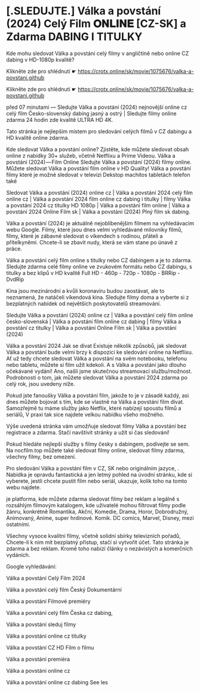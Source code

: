 # [.SLEDUJTE.] Válka a povstání (2024) Celý Film 𝐎𝐍𝐋𝐈𝐍𝐄 [CZ-SK] a Zdarma DABING I TITULKY


Kde mohu sledovat Válka a povstání celý filmy v angličtině nebo online CZ dabing v HD-1080p kvalitě?

 

 

 

Klikněte zde pro shlédnutí ☛ https://crotx.online/sk/movie/1075676/valka-a-povstani.github

Klikněte zde pro shlédnutí ☛ https://crotx.online/sk/movie/1075676/valka-a-povstani.github

 

 

 

před 07 minutami — Sledujte Válka a povstání (2024) nejnovější online cz celý film Česko-slovenský dabing jasný a ostrý | Sledujte filmy online zdarma 24 hodin zde kvalitě ULTRA HD 4K.


Tato stránka je nejlepším místem pro sledování celých filmů v CZ dabingu a HD kvalitě online zdarma.


Kde sledovat Válka a povstání online? Zjistěte, kde můžete sledovat obsah online z nabídky 30+ služeb, včetně Netflixu a Prime Videou. Válka a povstání (2024) — Film Online Sledujte Válka a povstání (2024) filmy online. Můžete sledovat Válka a povstání film online v HD Quality! Válka a povstání filmy které je možné sledovat v televizi Dekstop machitos tabletách telefon také


Sledovat Válka a povstání (2024) online cz | Válka a povstání 2024 celý film online cz | Válka a povstání 2024 film online cz dabing i titulky | filmy Válka a povstání 2024 cz titulky HD 1080p | Válka a povstání film online | Válka a povstání 2024 Online Film sk | Válka a povstání (2024) Plný film sk dabing.


Válka a povstání (2024) je aktuálně nejoblíbenějším filmem na vyhledávacím webu Google. Filmy, které jsou dnes velmi vyhledávané milovníky filmů, filmy, které je zábavné sledovat o víkendech s rodinou, přáteli a přítelkyněmi. Chcete-li se zbavit nudy, která se vám stane po únavě z práce.


Válka a povstání celý film online s titulky nebo CZ dabingem a je to zdarma. Sledujte zdarma celé filmy online ve zvukovém formátu nebo CZ dabingu, s titulky a bez klipů v HD kvalitě Full HD - 460p - 720p - 1080p - BRRip - DvdRip


Kina jsou mezinárodní a kvůli koronaviru budou zaostávat, ale to neznamená, že natáčeli víkendová kina. Sledujte filmy doma a vyberte si z bezplatných nabídek od největších poskytovatelů streamování.


Sledujte Válka a povstání (2024) online cz | Válka a povstání celý film online česko-slovenská | Válka a povstání film online cz dabing | filmy Válka a povstání cz titulky | Válka a povstání Online Film sk | Válka a povstání (2024)


Válka a povstání 2024 Jak se dívat Existuje několik způsobů, jak sledovat Válka a povstání bude velmi brzy k dispozici ke sledování online na Netflixu. Ať už tedy chcete sledovat Válka a povstání na svém notebooku, telefonu nebo tabletu, můžete si film užít kdekoli. A s Válka a povstání jako dlouho očekávané vydání! Ano, našli jsme skutečnou streamovací službu/možnost. Podrobnosti o tom, jak můžete sledovat Válka a povstání 2024 zdarma po celý rok, jsou uvedeny níže.

Pokud jste fanoušky Válka a povstání film, jakože to je v zásadě každý, asi dnes můžete bojovat s tím, kde se vlastně na Válka a povstání film dívat. Samozřejmě tu máme služby jako Netflix, které nabízejí spoustu filmů a seriálů, V praxi tak sice najdete velkou nabídku všeho možného.


Výše uvedená stránka vám umožňuje sledovat filmy Válka a povstání bez registrace a zdarma. Stačí navštívit stránky a užít si čas sledování!


Pokud hledáte nejlepší služby s filmy česky s dabingem, podívejte se sem. Na nocfilm.top můžete také sledovat filmy online, sledovat filmy zdarma, všechny filmy, bez omezení.


Pro sledování Válka a povstání film v CZ, SK nebo originálním jazyce, . Nabídka je opravdu fantastická a jen letmý pohled na úvodní stránku, kde si vyberete, jestli chcete pustit film nebo seriál, ukazuje, kolik toho na tomto webu najdete.


je platforma, kde můžete zdarma sledovat filmy bez reklam a legálně s rozsáhlým filmovým katalogem, kde uživatelé mohou filtrovat filmy podle žánru, konkrétně Romantika, Akční, Komedie, Drama, Horor, Dobrodružný, Animovaný, Anime, super hrdinové. Komik. DC comics, Marvel, Disney, mezi ostatními.


Všechny vysoce kvalitní filmy, včetně solidní sbírky televizních pořadů, Chcete-li k nim mít bezplatný přístup, stačí si vytvořit účet. Tato stránka je zdarma a bez reklam. Kromě toho nabízí články o nezávislých a komerčních vydáních.


Google vyhledávání:

Válka a povstání Celý Film 2024

Válka a povstání celý film Český Dokumentární

Válka a povstání Filmové premiéry

Válka a povstání celý film Česka cz dabing,

Válka a povstání sleduj filmy

Válka a povstání online cz titulky

Válka a povstání CZ HD Film o filmu

Válka a povstání premiéra

Válka a povstání online cz

Válka a povstání online cz dabing See les
